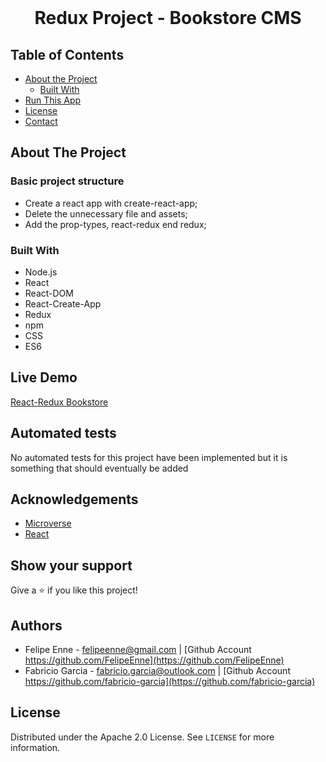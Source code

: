 <br />
<h1 align="center">Redux Project - Bookstore CMS</h1>

## Table of Contents

- [About the Project](#about-the-project)
  - [Built With](#built-with)
- [Run This App](#run-this-app)
- [License](#license)
- [Contact](#contact)

## About The Project

### Basic project structure

- Create a react app with create-react-app;
- Delete the unnecessary file and assets;
- Add the prop-types, react-redux end redux;

### Built With

- Node.js
- React
- React-DOM
- React-Create-App
- Redux
- npm
- CSS
- ES6

## Live Demo

[React-Redux Bookstore](https://bookstore-react-cms.herokuapp.com)

## Automated tests

No automated tests for this project have been implemented but it is something that should eventually be added

## Acknowledgements

- [Microverse](https://www.microverse.org/)
- [React](https://reactjs.org/)

## Show your support

Give a ⭐️ if you like this project!

## Authors

- Felipe Enne - felipeenne@gmail.com | [Github Account https://github.com/FelipeEnne](https://github.com/FelipeEnne)
- Fabricio Garcia - fabricio.garcia@outlook.com | [Github Account https://github.com/fabricio-garcia](https://github.com/fabricio-garcia)

## License

Distributed under the Apache 2.0 License. See `LICENSE` for more information.
